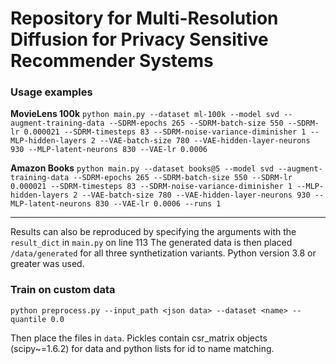 # Repository for Multi-Resolution Diffusion for Privacy Sensitive Recommender Systems

### Usage examples

**MovieLens 100k**
`python main.py --dataset ml-100k --model svd --augment-training-data --SDRM-epochs 265 --SDRM-batch-size 550 --SDRM-lr 0.000021 --SDRM-timesteps 83 --SDRM-noise-variance-diminisher 1 --MLP-hidden-layers 2 --VAE-batch-size 780 --VAE-hidden-layer-neurons 930 --MLP-latent-neurons 830 --VAE-lr 0.0006`

**Amazon Books**
`python main.py --dataset books@5 --model svd --augment-training-data --SDRM-epochs 265 --SDRM-batch-size 550 --SDRM-lr 0.000021 --SDRM-timesteps 83 --SDRM-noise-variance-diminisher 1 --MLP-hidden-layers 2 --VAE-batch-size 780 --VAE-hidden-layer-neurons 930 --MLP-latent-neurons 830 --VAE-lr 0.0006 --runs 1`

<hr>

Results can also be reproduced by specifying the arguments with the `result_dict` in `main.py` on line 113
The generated data is then placed `/data/generated` for all three synthetization variants.
Python version 3.8 or greater was used. 

### Train on custom data
`python preprocess.py --input_path <json data> --dataset <name> --quantile 0.0`

Then place the files in `data`.
Pickles contain csr_matrix objects (scipy~=1.6.2) for data and python lists for id to name matching.